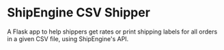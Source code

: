 # ShipEngine CSV Shipper

A Flask app to help shippers get rates or print shipping labels for all orders in a given CSV file, using ShipEngine's API.